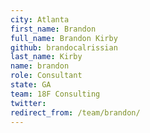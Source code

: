 ```yaml
---
city: Atlanta
first_name: Brandon
full_name: Brandon Kirby
github: brandocalrissian
last_name: Kirby
name: brandon
role: Consultant
state: GA
team: 18F Consulting
twitter: 
redirect_from: /team/brandon/
---
```

